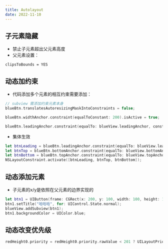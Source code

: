 ```yaml
---
title: Autolayout
date: 2022-11-10
---
```

## 子元素隐藏
* 禁止子元素超出父元素高度
* 父元素设置：
```swfit
clipsToBounds = YES
```
## 动态加约束
* 代码添加多个元素的相互约束需要添加：
```swift
// subview 需添加约束元素本身
blueBtn.translatesAutoresizingMaskIntoConstraints = false;
```
```swift
blueBtn.widthAnchor.constraint(equalToConstant: 200).isActive = true;

blueBtn.leadingAnchor.constraint(equalTo: blueView.leadingAnchor, constant: 100).isActive = true;
```
* 集体生效
```swift
let btnLeading = blueBtn.leadingAnchor.constraint(equalTo: blueView.leadingAnchor, constant: 100);
let btnTop = blueBtn.bottomAnchor.constraint(equalTo: blueView.bottomAnchor, constant: 100);
let btnBottom = blueBtn.topAnchor.constraint(equalTo: blueView.topAnchor, constant: 100);
NSLayoutConstraint.activate([btnLeading, btnTop, btnBottom]);
```
## 动态添加元素
* 子元素的x/y是依照在父元素的边界实现的
```swift
let btn1 = UIButton(frame: CGRect(x: 200, y: 100, width: 100, height: 100));
btn1.setTitle("哈哈哈", for: UIControl.State.normal);
blueView.addSubview(btn1);
btn1.backgroundColor = UIColor.blue;
```
## 动态改变优先级
```swift
redHeight0.priority = redHeight0.priority.rawValue < 201 ? UILayoutPriority(rawValue: 1000.0) : UILayoutPriority(rawValue: 200.0)
```